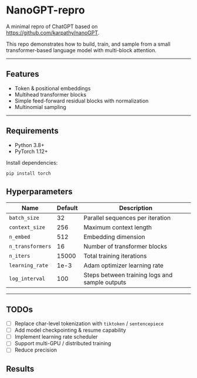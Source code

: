 # NanoGPT-repro

A minimal repro of ChatGPT based on https://github.com/karpathy/nanoGPT.

This repo demonstrates how to build, train, and sample from a small transformer-based language model with multi-block attention.

---

## Features

- Token & positional embeddings
- Multihead transformer blocks
- Simple feed-forward residual blocks with normalization
- Multinomial sampling

---


## Requirements

- Python 3.8+
- PyTorch 1.12+

Install dependencies:

```bash
pip install torch
```

## Hyperparameters

| Name            | Default | Description                                   |
| --------------- | ------- | --------------------------------------------- |
| `batch_size`    | 32      | Parallel sequences per iteration              |
| `context_size`  | 256     | Maximum context length                        |
| `n_embed`       | 512     | Embedding dimension                           |
| `n_transformers`| 16      | Number of transformer blocks                  |
| `n_iters`       | 15000   | Total training iterations                     |
| `learning_rate` | 1e-3    | Adam optimizer learning rate                  |
| `log_interval`  | 100     | Steps between training logs and sample outputs|

---

## TODOs
- [ ] Replace char-level tokenization with `tiktoken` / `sentencepiece`
- [ ] Add model checkpointing & resume capability
- [ ] Implement learning rate scheduler
- [ ] Support multi-GPU / distributed training
- [ ] Reduce precision

## Results

